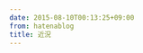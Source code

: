 ```yaml
---
date: 2015-08-10T00:13:25+09:00
from: hatenablog
title: 近況
---
```


<p><img src="https://pbs.twimg.com/media/CLx-2oRUwAAGR9u.jpg:large" alt=""></p>

<p><img src="https://pbs.twimg.com/media/CL-UvqwUkAA7p6x.jpg:large" alt=""></p>

<p><img src="https://pbs.twimg.com/media/CL8S_3mUAAQSeXx.jpg:large" alt=""></p>

<p><img src="https://pbs.twimg.com/media/CL9DlxIUYAAunTL.jpg:large" alt=""></p>

<p><img src="https://pbs.twimg.com/media/CL9DcX8VEAEXVd2.jpg:large" alt=""></p>

<p><img src="https://pbs.twimg.com/media/CL9x1uVUwAAWm2y.jpg:large" alt=""></p>

